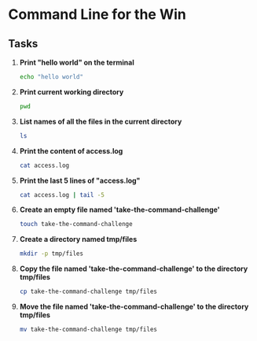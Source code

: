 # Command Line for the Win

## Tasks

1. **Print "hello world" on the terminal**
    ```bash
    echo "hello world"
    ```

2. **Print current working directory**
    ```bash
    pwd
    ```

3. **List names of all the files in the current directory**
    ```bash
    ls
    ```

4. **Print the content of access.log**
    ```bash
    cat access.log
    ```

5. **Print the last 5 lines of "access.log"**
    ```bash
    cat access.log | tail -5
    ```

6. **Create an empty file named 'take-the-command-challenge'**
    ```bash
    touch take-the-command-challenge
    ```

7. **Create a directory named tmp/files**
    ```bash
    mkdir -p tmp/files
    ```

8. **Copy the file named 'take-the-command-challenge' to the directory tmp/files**
    ```bash
    cp take-the-command-challenge tmp/files
    ```

9. **Move the file named 'take-the-command-challenge' to the directory tmp/files**
    ```bash
    mv take-the-command-challenge tmp/files
    ```
